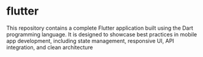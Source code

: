 # flutter
This repository contains a complete Flutter application built using the Dart programming language. It is designed to showcase best practices in mobile app development, including state management, responsive UI, API integration, and clean architecture
